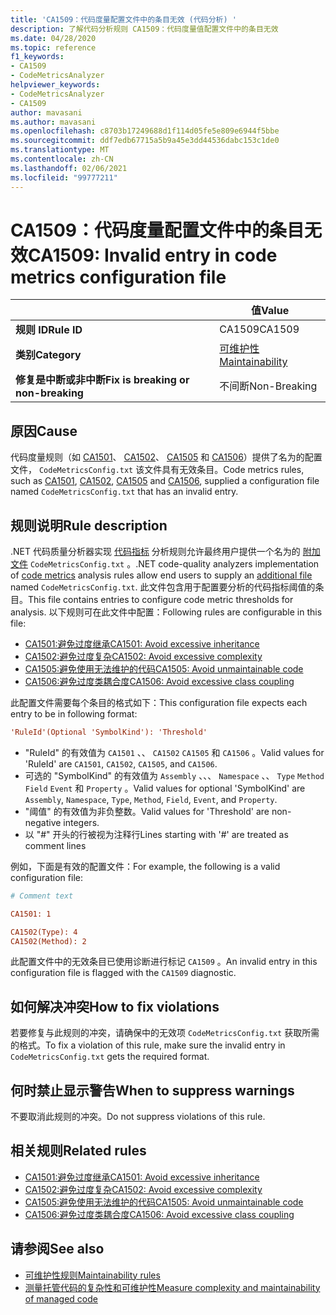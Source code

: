 ```yaml
---
title: 'CA1509：代码度量配置文件中的条目无效 (代码分析) '
description: 了解代码分析规则 CA1509：代码度量值配置文件中的条目无效
ms.date: 04/28/2020
ms.topic: reference
f1_keywords:
- CA1509
- CodeMetricsAnalyzer
helpviewer_keywords:
- CodeMetricsAnalyzer
- CA1509
author: mavasani
ms.author: mavasani
ms.openlocfilehash: c8703b17249688d1f114d05fe5e809e6944f5bbe
ms.sourcegitcommit: ddf7edb67715a5b9a45e3dd44536dabc153c1de0
ms.translationtype: MT
ms.contentlocale: zh-CN
ms.lasthandoff: 02/06/2021
ms.locfileid: "99777211"
---
```

# <a name="ca1509-invalid-entry-in-code-metrics-configuration-file"></a><span data-ttu-id="17bc0-103">CA1509：代码度量配置文件中的条目无效</span><span class="sxs-lookup"><span data-stu-id="17bc0-103">CA1509: Invalid entry in code metrics configuration file</span></span>

| | <span data-ttu-id="17bc0-104">值</span><span class="sxs-lookup"><span data-stu-id="17bc0-104">Value</span></span> |
|-|-|
| <span data-ttu-id="17bc0-105">**规则 ID**</span><span class="sxs-lookup"><span data-stu-id="17bc0-105">**Rule ID**</span></span> |<span data-ttu-id="17bc0-106">CA1509</span><span class="sxs-lookup"><span data-stu-id="17bc0-106">CA1509</span></span>|
| <span data-ttu-id="17bc0-107">**类别**</span><span class="sxs-lookup"><span data-stu-id="17bc0-107">**Category**</span></span> |[<span data-ttu-id="17bc0-108">可维护性</span><span class="sxs-lookup"><span data-stu-id="17bc0-108">Maintainability</span></span>](maintainability-warnings.md)|
| <span data-ttu-id="17bc0-109">**修复是中断或非中断**</span><span class="sxs-lookup"><span data-stu-id="17bc0-109">**Fix is breaking or non-breaking**</span></span> |<span data-ttu-id="17bc0-110">不间断</span><span class="sxs-lookup"><span data-stu-id="17bc0-110">Non-Breaking</span></span>|

## <a name="cause"></a><span data-ttu-id="17bc0-111">原因</span><span class="sxs-lookup"><span data-stu-id="17bc0-111">Cause</span></span>

<span data-ttu-id="17bc0-112">代码度量规则（如 [CA1501](ca1501.md)、 [CA1502](ca1502.md)、 [CA1505](ca1505.md) 和 [CA1506](ca1506.md)）提供了名为的配置文件， `CodeMetricsConfig.txt` 该文件具有无效条目。</span><span class="sxs-lookup"><span data-stu-id="17bc0-112">Code metrics rules, such as [CA1501](ca1501.md), [CA1502](ca1502.md), [CA1505](ca1505.md) and [CA1506](ca1506.md), supplied a configuration file named `CodeMetricsConfig.txt` that has an invalid entry.</span></span>

## <a name="rule-description"></a><span data-ttu-id="17bc0-113">规则说明</span><span class="sxs-lookup"><span data-stu-id="17bc0-113">Rule description</span></span>

<span data-ttu-id="17bc0-114">.NET 代码质量分析器实现 [代码指标](/visualstudio/code-quality/code-metrics-values) 分析规则允许最终用户提供一个名为的 [附加文件](https://github.com/dotnet/roslyn/blob/release/dev16.6/docs/analyzers/Using%20Additional%20Files.md) `CodeMetricsConfig.txt` 。</span><span class="sxs-lookup"><span data-stu-id="17bc0-114">.NET code-quality analyzers implementation of [code metrics](/visualstudio/code-quality/code-metrics-values) analysis rules allow end users to supply an [additional file](https://github.com/dotnet/roslyn/blob/release/dev16.6/docs/analyzers/Using%20Additional%20Files.md) named `CodeMetricsConfig.txt`.</span></span> <span data-ttu-id="17bc0-115">此文件包含用于配置要分析的代码指标阈值的条目。</span><span class="sxs-lookup"><span data-stu-id="17bc0-115">This file contains entries to configure code metric thresholds for analysis.</span></span> <span data-ttu-id="17bc0-116">以下规则可在此文件中配置：</span><span class="sxs-lookup"><span data-stu-id="17bc0-116">Following rules are configurable in this file:</span></span>

- [<span data-ttu-id="17bc0-117">CA1501:避免过度继承</span><span class="sxs-lookup"><span data-stu-id="17bc0-117">CA1501: Avoid excessive inheritance</span></span>](ca1501.md)
- [<span data-ttu-id="17bc0-118">CA1502:避免过度复杂</span><span class="sxs-lookup"><span data-stu-id="17bc0-118">CA1502: Avoid excessive complexity</span></span>](ca1502.md)
- [<span data-ttu-id="17bc0-119">CA1505:避免使用无法维护的代码</span><span class="sxs-lookup"><span data-stu-id="17bc0-119">CA1505: Avoid unmaintainable code</span></span>](ca1505.md)
- [<span data-ttu-id="17bc0-120">CA1506:避免过度类耦合度</span><span class="sxs-lookup"><span data-stu-id="17bc0-120">CA1506: Avoid excessive class coupling</span></span>](ca1506.md)

<span data-ttu-id="17bc0-121">此配置文件需要每个条目的格式如下：</span><span class="sxs-lookup"><span data-stu-id="17bc0-121">This configuration file expects each entry to be in following format:</span></span>

```ini
'RuleId'(Optional 'SymbolKind'): 'Threshold'
```

- <span data-ttu-id="17bc0-122">"RuleId" 的有效值为 `CA1501` 、、 `CA1502` `CA1505` 和 `CA1506` 。</span><span class="sxs-lookup"><span data-stu-id="17bc0-122">Valid values for 'RuleId' are `CA1501`, `CA1502`, `CA1505`, and `CA1506`.</span></span>
- <span data-ttu-id="17bc0-123">可选的 "SymbolKind" 的有效值为 `Assembly` 、、、 `Namespace` 、、 `Type` `Method` `Field` `Event` 和 `Property` 。</span><span class="sxs-lookup"><span data-stu-id="17bc0-123">Valid values for optional 'SymbolKind' are `Assembly`, `Namespace`, `Type`, `Method`, `Field`, `Event`, and `Property`.</span></span>
- <span data-ttu-id="17bc0-124">"阈值" 的有效值为非负整数。</span><span class="sxs-lookup"><span data-stu-id="17bc0-124">Valid values for 'Threshold' are non-negative integers.</span></span>
- <span data-ttu-id="17bc0-125">以 "#" 开头的行被视为注释行</span><span class="sxs-lookup"><span data-stu-id="17bc0-125">Lines starting with '#' are treated as comment lines</span></span>

<span data-ttu-id="17bc0-126">例如，下面是有效的配置文件：</span><span class="sxs-lookup"><span data-stu-id="17bc0-126">For example, the following is a valid configuration file:</span></span>

```ini
# Comment text

CA1501: 1

CA1502(Type): 4
CA1502(Method): 2
```

<span data-ttu-id="17bc0-127">此配置文件中的无效条目已使用诊断进行标记 `CA1509` 。</span><span class="sxs-lookup"><span data-stu-id="17bc0-127">An invalid entry in this configuration file is flagged with the `CA1509` diagnostic.</span></span>

## <a name="how-to-fix-violations"></a><span data-ttu-id="17bc0-128">如何解决冲突</span><span class="sxs-lookup"><span data-stu-id="17bc0-128">How to fix violations</span></span>

<span data-ttu-id="17bc0-129">若要修复与此规则的冲突，请确保中的无效项 `CodeMetricsConfig.txt` 获取所需的格式。</span><span class="sxs-lookup"><span data-stu-id="17bc0-129">To fix a violation of this rule, make sure the invalid entry in `CodeMetricsConfig.txt` gets the required format.</span></span>

## <a name="when-to-suppress-warnings"></a><span data-ttu-id="17bc0-130">何时禁止显示警告</span><span class="sxs-lookup"><span data-stu-id="17bc0-130">When to suppress warnings</span></span>

<span data-ttu-id="17bc0-131">不要取消此规则的冲突。</span><span class="sxs-lookup"><span data-stu-id="17bc0-131">Do not suppress violations of this rule.</span></span>

## <a name="related-rules"></a><span data-ttu-id="17bc0-132">相关规则</span><span class="sxs-lookup"><span data-stu-id="17bc0-132">Related rules</span></span>

- [<span data-ttu-id="17bc0-133">CA1501:避免过度继承</span><span class="sxs-lookup"><span data-stu-id="17bc0-133">CA1501: Avoid excessive inheritance</span></span>](ca1501.md)
- [<span data-ttu-id="17bc0-134">CA1502:避免过度复杂</span><span class="sxs-lookup"><span data-stu-id="17bc0-134">CA1502: Avoid excessive complexity</span></span>](ca1502.md)
- [<span data-ttu-id="17bc0-135">CA1505:避免使用无法维护的代码</span><span class="sxs-lookup"><span data-stu-id="17bc0-135">CA1505: Avoid unmaintainable code</span></span>](ca1505.md)
- [<span data-ttu-id="17bc0-136">CA1506:避免过度类耦合度</span><span class="sxs-lookup"><span data-stu-id="17bc0-136">CA1506: Avoid excessive class coupling</span></span>](ca1506.md)

## <a name="see-also"></a><span data-ttu-id="17bc0-137">请参阅</span><span class="sxs-lookup"><span data-stu-id="17bc0-137">See also</span></span>

- [<span data-ttu-id="17bc0-138">可维护性规则</span><span class="sxs-lookup"><span data-stu-id="17bc0-138">Maintainability rules</span></span>](maintainability-warnings.md)
- [<span data-ttu-id="17bc0-139">测量托管代码的复杂性和可维护性</span><span class="sxs-lookup"><span data-stu-id="17bc0-139">Measure complexity and maintainability of managed code</span></span>](/visualstudio/code-quality/code-metrics-values)
